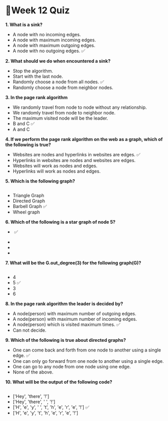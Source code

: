 # 📌Week 12 Quiz

**1. What is a sink?**
- A node with no incoming edges.
- A node with maximum incoming edges.
- A node with maximum outgoing edges.
- A node with no outgoing edges.  ✅

**2. What should we do when encountered a sink?**
- Stop the algorithm.
- Start with the last node.
- Randomly choose a node from all nodes.  ✅
- Randomly choose a node from neighbor nodes.

**3. In the page rank algorithm**
- We randomly travel from node to node without any relationship.
- We randomly travel from node to neighbor node.
- The maximum visited node will be the leader.
- B and C  ✅
- A and C

**4. If we perform the page rank algorithm on the web as a graph, which of the following is true?**
- Websites are nodes and hyperlinks in websites are edges.  ✅
- Hyperlinks in websites are nodes and websites are edges.
- Websites will work as nodes and edges.
- Hyperlinks will work as nodes and edges.

**5. Which is the following graph?**

<img src="https://storage.googleapis.com/swayam-node1-production.appspot.com/assets/img/noc22_cs31/cs31_W12Q05.png" alt="">

- Triangle Graph
- Directed Graph
- Barbell Graph  ✅
- Wheel graph

**6. Which of the following is a star graph of node 5?**

- <img src="https://storage.googleapis.com/swayam-node1-production.appspot.com/assets/img/noc22_cs31/W12Q6a.png" alt="">  ✅

- <img src="https://storage.googleapis.com/swayam-node1-production.appspot.com/assets/img/noc22_cs31/W12Q6b.png" alt="">

- <img src="https://storage.googleapis.com/swayam-node1-production.appspot.com/assets/img/noc22_cs31/W12Q6c.png" alt="">

- <img src="https://storage.googleapis.com/swayam-node1-production.appspot.com/assets/img/noc22_cs31/W12Q6d.png" alt="">
 
**7. What will be the G.out_degree(3) for the following graph(G)?**

<img src="https://storage.googleapis.com/swayam-node1-production.appspot.com/assets/img/noc22_cs31/cs31_W12Q07.png" alt="">

- 4
- 5  ✅
- 3
- 6

**8. In the page rank algorithm the leader is decided by?**
- A node(person) with maximum number of outgoing edges.
- A node(person) with maximum number of incoming edges.
- A node(person) which is visited maximum times.  ✅
- Can not decide.

**9. Which of the following is true about directed graphs?**
- One can come back and forth from one node to another using a single edge.  ✅
- One can only go forward from one node to another using a single edge.
- One can go to any node from one node using one edge.
- None of the above.

**10. What will be the output of the following code?**

<img src="https://storage.googleapis.com/swayam-node1-production.appspot.com/assets/img/noc22_cs31/cs31_W12Q10.png" alt="">

- ['Hey', 'there', '!']
- ['Hey', 'there', ' ', '!']
- ['H', 'e', 'y', ' ', 't', 'h', 'e', 'r', 'e', '!']  ✅
- ['H', 'e', 'y', 't', 'h', 'e', 'r', 'e', '!']
